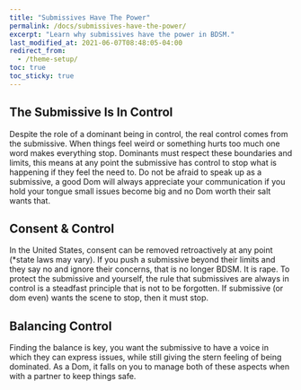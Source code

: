 ```yaml
---
title: "Submissives Have The Power"
permalink: /docs/submissives-have-the-power/
excerpt: "Learn why submissives have the power in BDSM."
last_modified_at: 2021-06-07T08:48:05-04:00
redirect_from:
  - /theme-setup/
toc: true
toc_sticky: true
---
```

## The Submissive Is In Control
Despite the role of a dominant being in control, the real control comes from the submissive. When things feel weird or something hurts too much one word makes everything stop. Dominants must respect these boundaries and limits, this means at any point the submissive has control to stop what is happening if they feel the need to. Do not be afraid to speak up as a submissive, a good Dom will always appreciate your communication if you hold your tongue small issues become big and no Dom worth their salt wants that.

## Consent & Control
In the United States, consent can be removed retroactively at any point (*state laws may vary). If you push a submissive beyond their limits and they say no and ignore their concerns, that is no longer BDSM. It is rape. To protect the submissive and yourself, the rule that submissives are always in control is a steadfast principle that is not to be forgotten. If submissive (or dom even) wants the scene to stop, then it must stop.

## Balancing Control
Finding the balance is key, you want the submissive to have a voice in which they can express issues, while still giving the stern feeling of being dominated. As a Dom, it falls on you to manage both of these aspects when with a partner to keep things safe.
